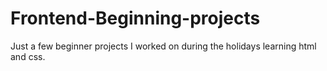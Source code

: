 # Frontend-Beginning-projects
Just a few beginner projects I worked on during the holidays learning html and css.
